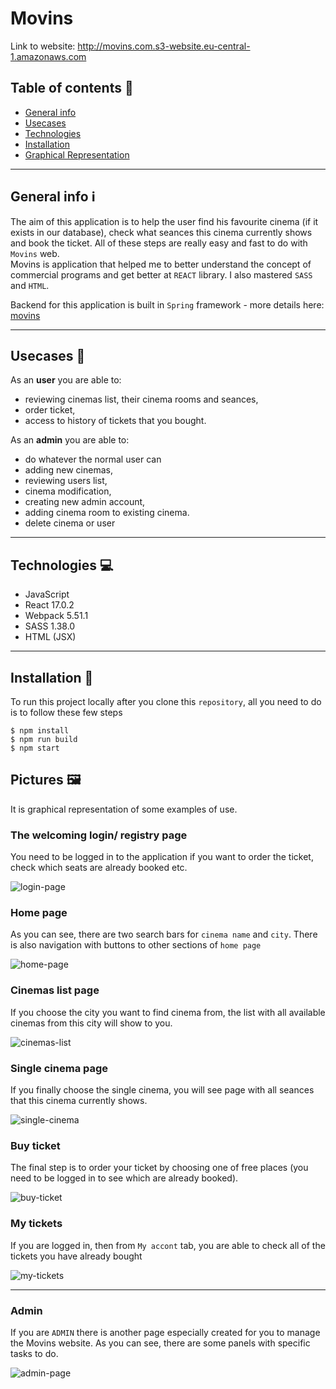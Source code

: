 # Movins

Link to website: http://movins.com.s3-website.eu-central-1.amazonaws.com

## Table of contents :notebook:
* [General info](#general-info-information_source)
* [Usecases](#usecases-briefcase)
* [Technologies](#technologies-computer)
* [Installation](#installation-hammer)
* [Graphical Representation](#pictures-framed_picture)
***

## General info :information_source:
The aim of this application is to help the user find his favourite cinema (if it exists in our database),
check what seances this cinema currently shows and book the ticket. All of these steps 
are really easy and fast to do with `Movins` web.  
Movins is application that helped me to better understand the concept of commercial programs and get better at `REACT` library.
I also mastered `SASS` and `HTML`.

Backend for this application is built in `Spring` framework - more details here: [movins](https://github.com/Jankaz2/movins/blob/master/README.md) 

***

## Usecases :briefcase:
As an **user** you are able to:
 - reviewing cinemas list, their cinema rooms and seances,
 - order ticket,
 - access to history of tickets that you bought.

As an **admin** you are able to:
 - do whatever the normal user can
 - adding new cinemas,
 - reviewing users list,
 - cinema modification,
 - creating new admin account,
 - adding cinema room to existing cinema.
 - delete cinema or user

***

## Technologies :computer:

- JavaScript
- React 17.0.2
- Webpack 5.51.1
- SASS 1.38.0
- HTML (JSX)

***

## Installation :hammer:
To run this project locally after you clone this `repository`, all you need to do is to follow these few steps
```angular2html
$ npm install
$ npm run build
$ npm start
```

## Pictures :framed_picture:

It is graphical representation of some examples of use.

### The welcoming login/ registry page
You need to be logged in to the application if you want to order the ticket,
check which seats are already booked etc.  

![login-page](images-readme/login-page.png)  

### Home page
As you can see, there are two search bars for `cinema name` and `city`.
There is also navigation with buttons to other sections of `home page`  

![home-page](images-readme/home-page.png)

### Cinemas list page
If you choose the city you want to find cinema from, the list with all available
cinemas from this city will show to you.  

![cinemas-list](images-readme/cinemas-list.png)

### Single cinema page

If you finally choose the single cinema, you will see page with all seances
that this cinema currently shows.  


![single-cinema](images-readme/single-cinema.png)

### Buy ticket

The final step is to order your ticket by choosing one of free places
(you need to be logged in to see which are already booked).  

![buy-ticket](images-readme/buy-ticket.png)

### My tickets

If you are logged in, then from `My accont` tab, you are able to check all of 
the tickets you have already bought

![my-tickets](images-readme/my-tickets.png)

***
### Admin
If you are `ADMIN` there is another page especially created for you to manage the Movins website.
As you can see, there are some panels with specific tasks to do.

![admin-page](images-readme/admin-page.png)
